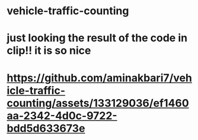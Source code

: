 # vehicle-traffic-counting

# just looking the result of the code in clip!! it is so nice
# https://github.com/aminakbari7/vehicle-traffic-counting/assets/133129036/ef1460aa-2342-4d0c-9722-bdd5d633673e
